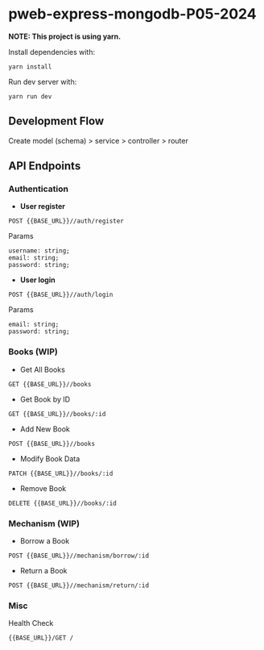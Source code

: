 # pweb-express-mongodb-P05-2024

**NOTE: This project is using yarn.**

Install dependencies with:

```
yarn install
```

Run dev server with:

```
yarn run dev
```

## Development Flow

Create model (schema) > service > controller > router

## API Endpoints

### Authentication

- **User register**

`POST {{BASE_URL}}//auth/register`

Params

```
username: string;
email: string;
password: string;
```

- **User login**

`POST {{BASE_URL}}//auth/login`

Params

```
email: string;
password: string;
```

### Books (WIP)

- Get All Books

`GET {{BASE_URL}}//books`

- Get Book by ID

`GET {{BASE_URL}}//books/:id`

- Add New Book

`POST {{BASE_URL}}//books`

- Modify Book Data

`PATCH {{BASE_URL}}//books/:id`

- Remove Book

`DELETE {{BASE_URL}}//books/:id`

### Mechanism (WIP)

- Borrow a Book

`POST {{BASE_URL}}//mechanism/borrow/:id`

- Return a Book

`POST {{BASE_URL}}//mechanism/return/:id`

### Misc

Health Check

`{{BASE_URL}}/GET /`